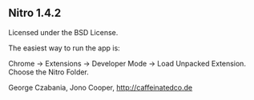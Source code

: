 ## Nitro 1.4.2

Licensed under the BSD License.

The easiest way to run the app is:

Chrome -> Extensions -> Developer Mode -> Load Unpacked Extension.
Choose the Nitro Folder.

George Czabania, 
Jono Cooper, 
http://caffeinatedco.de